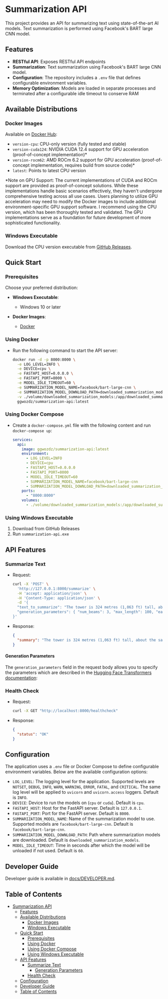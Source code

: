 # Summarization API

This project provides an API for summarizing text using state-of-the-art AI models. Text summarization is performed using Facebook's BART large CNN model.

## Features

- **RESTful API**: Exposes RESTful API endpoints
- **Summarization**: Text summarization using Facebook's BART large CNN model.
- **Configuration**: The repository includes a `.env` file that defines configurable environment variables.
- **Memory Optimization**: Models are loaded in separate processes and terminated after a configurable idle timeout to conserve RAM

## Available Distributions

### Docker Images

Available on [Docker Hub](https://hub.docker.com/r/ggwozdz/summarization-api):

- `version-cpu`: CPU-only version (fully tested and stable)
- `version-cuda124`: NVIDIA CUDA 12.4 support for GPU acceleration (proof-of-concept implementation)*
- `version-rocm62`: AMD ROCm 6.2 support for GPU acceleration (proof-of-concept implementation, requires build from source code)*
- `latest`: Points to latest CPU version

*Note on GPU Support: The current implementations of CUDA and ROCm support are provided as proof-of-concept solutions. While these implementations handle basic scenarios effectively, they haven't undergone comprehensive testing across all use cases. Users planning to utilize GPU acceleration may need to modify the Docker images to include additional environment-specific GPU support software. I recommend using the CPU version, which has been thoroughly tested and validated. The GPU implementations serve as a foundation for future development of more sophisticated functionality.

### Windows Executable

Download the CPU version executable from [GitHub Releases](https://github.com/ggwozdz90/summarization-api/releases).

## Quick Start

### Prerequisites

Choose your preferred distribution:

- **Windows Executable**:
  - Windows 10 or later

- **Docker Images**:
  - [Docker](https://www.docker.com/get-started/)

### Using Docker

- Run the following command to start the API server:

    ```bash
    docker run -d -p 8000:8000 \
      -e LOG_LEVEL=INFO \
      -e DEVICE=cpu \
      -e FASTAPI_HOST=0.0.0.0 \
      -e FASTAPI_PORT=8000 \
      -e MODEL_IDLE_TIMEOUT=60 \
      -e SUMMARIZATION_MODEL_NAME=facebook/bart-large-cnn \
      -e SUMMARIZATION_MODEL_DOWNLOAD_PATH=downloaded_summarization_models \
      -v ./volume/downloaded_summarization_models:/app/downloaded_summarization_models \
      ggwozdz/summarization-api:latest
    ```

### Using Docker Compose

- Create a `docker-compose.yml` file with the following content and run `docker-compose up`:

    ```yaml
    services:
      api:
        image: ggwozdz/summarization-api:latest
        environment:
          - LOG_LEVEL=INFO
          - DEVICE=cpu
          - FASTAPI_HOST=0.0.0.0
          - FASTAPI_PORT=8000
          - MODEL_IDLE_TIMEOUT=60
          - SUMMARIZATION_MODEL_NAME=facebook/bart-large-cnn
          - SUMMARIZATION_MODEL_DOWNLOAD_PATH=downloaded_summarization_models
        ports:
          - "8000:8000"
        volumes:
          - ./volume/downloaded_summarization_models:/app/downloaded_summarization_models
    ```

### Using Windows Executable

1. Download from GitHub Releases
2. Run `summarization-api.exe`

## API Features

### Summarize Text

- Request:

    ```bash
    curl -X 'POST' \
      'http://127.0.0.1:8000/summarize' \
      -H 'accept: application/json' \
      -H 'Content-Type: application/json' \
      -d '{
      "text_to_summarize": "The tower is 324 metres (1,063 ft) tall, about the same height as an 81-storey building, and the tallest structure in Paris. Its base is square, measuring 125 metres (410 ft) on each side. During its construction, the Eiffel Tower surpassed the Washington     Monument to become the tallest man-made structure in the world, a title it held for 41 years until the Chrysler Building in New York City was finished in 1930. It was the first structure to reach a height of 300 metres. Due to the addition of a broadcasting aerial at the top of the tower in 1957, it is now taller than the Chrysler Building by 5.2 metres (17 ft). Excluding transmitters, the Eiffel Tower is the second tallest free-standing structure in France after the Millau Viaduct.",
      "generation_parameters": { "num_beams": 3, "max_length": 100, "early_stopping": true }
    }'
    ```

- Response:

    ```json
    {
      "summary": "The tower is 324 metres (1,063 ft) tall, about the same height as an 81-storey building. Its base is square, measuring 125 metres (410 ft) on each side. It is the second tallest free-standing structure in France after the Millau Viaduct."
    }
    ```

#### Generation Parameters

The `generation_parameters` field in the request body allows you to specify the parameters which are described in the [Hugging Face Transformers documentation](https://huggingface.co/transformers/v2.11.0/model_doc/bart.html#transformers.BartForConditionalGeneration.generate):

### Health Check

- Request:

    ```bash
    curl -X GET "http://localhost:8000/healthcheck"
    ```

- Response:

    ```json
    {
      "status": "OK"
    }
    ```

## Configuration

The application uses a `.env` file or Docker Compose to define configurable environment variables. Below are the available configuration options:

- `LOG_LEVEL`: The logging level for the application. Supported levels are `NOTSET`, `DEBUG`, `INFO`, `WARN`, `WARNING`, `ERROR`, `FATAL`, and `CRITICAL`. The same log level will be applied to `uvicorn` and `uvicorn.access` loggers. Default is `INFO`.
- `DEVICE`: Device to run the models on (`cpu` or `cuda`). Default is `cpu`.
- `FASTAPI_HOST`: Host for the FastAPI server. Default is `127.0.0.1`.
- `FASTAPI_PORT`: Port for the FastAPI server. Default is `8000`.
- `SUMMARIZATION_MODEL_NAME`: Name of the summarization model to use. Supported models are `facebook/bart-large-cnn`. Default is `facebook/bart-large-cnn`.
- `SUMMARIZATION_MODEL_DOWNLOAD_PATH`: Path where summarization models are downloaded. Default is `downloaded_summarization_models`.
- `MODEL_IDLE_TIMEOUT`: Time in seconds after which the model will be unloaded if not used. Default is `60`.

## Developer Guide

Developer guide is available in [docs/DEVELOPER.md](DEVELOPER.md).

## Table of Contents

- [Summarization API](#summarization-api)
  - [Features](#features)
  - [Available Distributions](#available-distributions)
    - [Docker Images](#docker-images)
    - [Windows Executable](#windows-executable)
  - [Quick Start](#quick-start)
    - [Prerequisites](#prerequisites)
    - [Using Docker](#using-docker)
    - [Using Docker Compose](#using-docker-compose)
    - [Using Windows Executable](#using-windows-executable)
  - [API Features](#api-features)
    - [Summarize Text](#summarize-text)
      - [Generation Parameters](#generation-parameters)
    - [Health Check](#health-check)
  - [Configuration](#configuration)
  - [Developer Guide](#developer-guide)
  - [Table of Contents](#table-of-contents)
